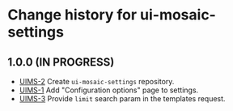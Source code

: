 # Change history for ui-mosaic-settings

## 1.0.0 (IN PROGRESS)

* [UIMS-2](https://folio-org.atlassian.net/browse/UIMS-2) Create `ui-mosaic-settings` repository.
* [UIMS-1](https://folio-org.atlassian.net/browse/UIMS-1) Add "Configuration options" page to settings.
* [UIMS-3](https://folio-org.atlassian.net/browse/UIMS-3) Provide `limit` search param in the templates request.
